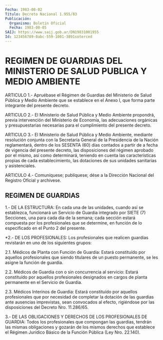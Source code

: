 ```yaml
---
Fecha: 1983-08-02
Título: Decreto Nacional 1.955/83
Publicación:
  Organismo: Boletín Oficial
  Fecha: 1983-08-05
SAIJ: https://www.saij.gob.ar/DN19831001955
Id: 123456789-0abc-559-1001-3891soterced
---
```

# REGIMEN DE GUARDIAS DEL MINISTERIO DE SALUD PUBLICA Y MEDIO AMBIENTE

<a id="1"></a>
ARTICULO 1.- Apruébase el Régimen de Guardias del Ministerio de Salud  Pública y Medio Ambiente que se establece en el Anexo I, que forma parte integrante del presente decreto.

<a id="2"></a>
ARTICULO  2.-  El Ministerio de Salud Pública y Medio Ambiente propondrá, previa intervención  del  Ministerio  de  Economía,  las adecuaciones    orgánicas  y  presupuestarias  necesarias  para  el cumplimiento del presente decreto.

<a id="3"></a>
ARTICULO  3.- El Ministerio de Salud Pública y Medio Ambiente, mediante resolución  conjunta  con  la  Secretaría  General  de  la Presidencia  de  la Nación reglamentará, dentro de los SESENTA (60) días  contados  a partir  de  a  fecha  de  vigencia  del  presente decreto, las disposiciones  del  régimen aprobado por el mismo, así como determinará, teniendo en cuenta  las  características  propias de  cada establecimiento, las dotaciones de sus unidades sanitarias y asistenciales.

<a id="4"></a>
ARTICULO  4.-  Comuníquese;  publíquese;  dése  a la Dirección Nacional del Registro Oficial y archívese.

## REGIMEN DE GUARDIAS

<a id="1"></a>
1.-  DE LA ESTRUCTURA: En cada una de las unidades, cuando así se establezca,  funcionará  un  Servicio  de  Guardia integrado por SIETE (7) Secciones, una para cada día de la semana;  cada  sección estará  compuesta  por  los  profesionales  que  se  determine,  en función de lo especificado en el Punto 2 del presente.

<a id="2"></a>
*2.- DE LOS PROFESIONALES: Los profesionales  que realicen guardias revistarán  en  uno  de  los  siguientes  grupos:

2.1. Médicos  de  Planta con Función de Guardia: Estará constituído por  aquellos profesionales  que  siendo  titulares  de  un  puesto permanente, se les asigne la función de guardia.

2.2. Médicos  de Guardia con o sin concurrencia al servicio: Estará constituído por  aquellos  profesionales  designados  en  cargos de planta permanente en el Servicio de Guardia.

2.3.  Médicos Interinos de Guardia: Estará constituído por aquellos profesionales  que  por  necesidad  de completar la dotación de las guardias ante ausencias imprevistas,  sean  convocados  al  efecto, rigiéndose  por  las  disposiciones  del  Decreto  Nro.  11.286/65.

<a id="3"></a>
3.-  DE  LAS  OBLIGACIONES  Y DERECHOS DE LOS PROFESIONALES DE GUARDIA:  Todos  los  profesionales  que  compongan  las  guardias, tendrán las mismas obligaciones y gozarán  de  los  mismos derechos que  establece  el  Régimen  Jurídico Básico de la Función  Pública (Ley Nro. 22.140).